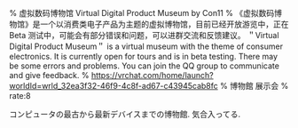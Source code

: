% 虚拟数码博物馆 Virtual Digital Product Museum by Con11
% 《虚拟数码博物馆》是一个以消费类电子产品为主题的虚拟博物馆，目前已经开放游览中，正在 Beta 测试中，可能会有部分错误和问题，可以进群交流和反馈建议。 ＂Virtual Digital Product Museum＂ is a virtual museum with the theme of consumer electronics․ It is currently open for tours and is in beta testing․ There may be some errors and problems․ You can join the QQ group to communicate and give feedback․
% https://vrchat.com/home/launch?worldId=wrld_32ea3f32-46f9-4c8f-ad67-c43945cab8fc
% 博物館 展示会
% rate:8

コンピュータの最古から最新デバイスまでの博物館.
気合入ってる.
